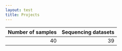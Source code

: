 ```yaml
---
layout: test
title: Projects
---
```


<table>
<thead>
<tr><th style="text-align: right;">  Number of
samples</th><th style="text-align: right;">  Sequencing
datasets</th></tr>
</thead>
<tbody>
<tr><td style="text-align: right;">                 40</td><td style="text-align: right;">                   39</td></tr>
</tbody>
</table>
